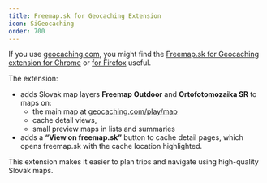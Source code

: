 ```yaml
---
title: Freemap.sk for Geocaching Extension
icon: SiGeocaching
order: 700
---
```


If you use [geocaching.com](https://www.geocaching.com/), you might find the [Freemap.sk for Geocaching extension for Chrome](https://chromewebstore.google.com/detail/freemapsk-for-geocaching/iapkfaedafblcbjnjdhklenbcnedoodl) or [for Firefox](https://addons.mozilla.org/en-US/firefox/addon/freemap-sk-for-geocaching/) useful.

The extension:

- adds Slovak map layers **Freemap Outdoor** and **Ortofotomozaika SR** to maps on:
  - the main map at [geocaching.com/play/map](https://www.geocaching.com/play/map)
  - cache detail views,
  - small preview maps in lists and summaries
- adds a **“View on freemap.sk”** button to cache detail pages, which opens freemap.sk with the cache location highlighted.

This extension makes it easier to plan trips and navigate using high-quality Slovak maps.
